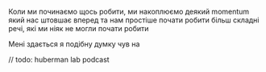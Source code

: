 Коли ми починаємо щось робити, ми накоплюємо деякий momentum який нас штовшає вперед та нам простіше почати робити більш складні речі, які ми ніяк не могли почати робити

Мені здається я подібну думку чув на 


// todo: huberman lab podcast